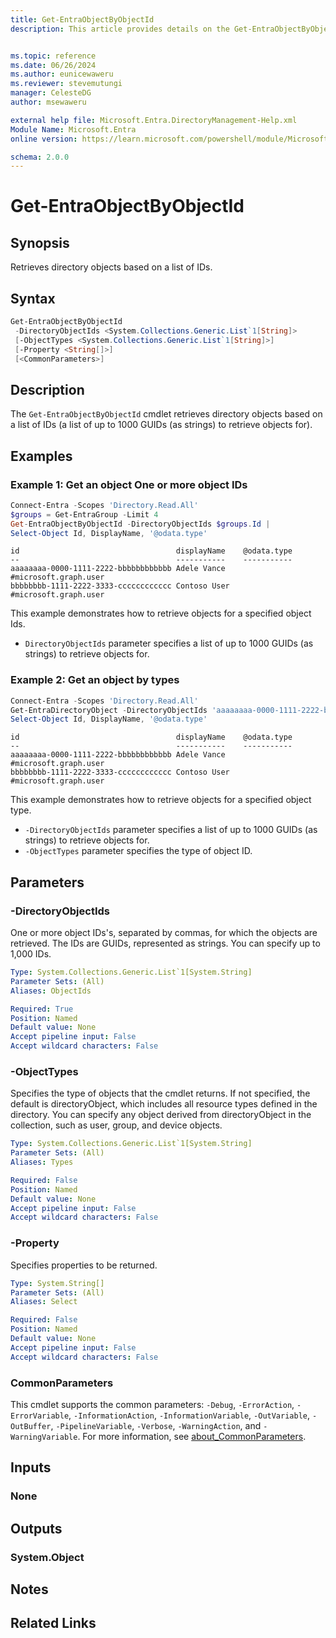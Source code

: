 ```yaml
---
title: Get-EntraObjectByObjectId
description: This article provides details on the Get-EntraObjectByObjectId command.


ms.topic: reference
ms.date: 06/26/2024
ms.author: eunicewaweru
ms.reviewer: stevemutungi
manager: CelesteDG
author: msewaweru

external help file: Microsoft.Entra.DirectoryManagement-Help.xml
Module Name: Microsoft.Entra
online version: https://learn.microsoft.com/powershell/module/Microsoft.Entra/Get-EntraObjectByObjectId

schema: 2.0.0
---
```


# Get-EntraObjectByObjectId

## Synopsis

Retrieves directory objects based on a list of IDs.

## Syntax

```powershell
Get-EntraObjectByObjectId
 -DirectoryObjectIds <System.Collections.Generic.List`1[String]>
 [-ObjectTypes <System.Collections.Generic.List`1[String]>]
 [-Property <String[]>]
 [<CommonParameters>]
```

## Description

The `Get-EntraObjectByObjectId` cmdlet retrieves directory objects based on a list of IDs (a list of up to 1000 GUIDs (as strings) to retrieve objects for).

## Examples

### Example 1: Get an object One or more object IDs

```powershell
Connect-Entra -Scopes 'Directory.Read.All'
$groups = Get-EntraGroup -Limit 4
Get-EntraObjectByObjectId -DirectoryObjectIds $groups.Id | 
Select-Object Id, DisplayName, '@odata.type'
```

```Output
id                                   displayName    @odata.type            
--                                   -----------    -----------            
aaaaaaaa-0000-1111-2222-bbbbbbbbbbbb Adele Vance    #microsoft.graph.user  
bbbbbbbb-1111-2222-3333-cccccccccccc Contoso User   #microsoft.graph.user
```

This example demonstrates how to retrieve objects for a specified object Ids.

- `DirectoryObjectIds` parameter specifies a list of up to 1000 GUIDs (as strings) to retrieve objects for.

### Example 2: Get an object by types

```powershell
Connect-Entra -Scopes 'Directory.Read.All'
Get-EntraDirectoryObject -DirectoryObjectIds 'aaaaaaaa-0000-1111-2222-bbbbbbbbbbbb', 'bbbbbbbb-1111-2222-3333-cccccccccccc' -ObjectTypes 'User' | 
Select-Object Id, DisplayName, '@odata.type'
```

```Output
id                                   displayName    @odata.type            
--                                   -----------    -----------            
aaaaaaaa-0000-1111-2222-bbbbbbbbbbbb Adele Vance    #microsoft.graph.user  
bbbbbbbb-1111-2222-3333-cccccccccccc Contoso User   #microsoft.graph.user
```

This example demonstrates how to retrieve objects for a specified object type.

- `-DirectoryObjectIds` parameter specifies a list of up to 1000 GUIDs (as strings) to retrieve objects for.
- `-ObjectTypes` parameter specifies the type of object ID.

## Parameters

### -DirectoryObjectIds

One or more object IDs's, separated by commas, for which the objects are retrieved. The IDs are GUIDs, represented as strings. You can specify up to 1,000 IDs.

```yaml
Type: System.Collections.Generic.List`1[System.String]
Parameter Sets: (All)
Aliases: ObjectIds

Required: True
Position: Named
Default value: None
Accept pipeline input: False
Accept wildcard characters: False
```

### -ObjectTypes

Specifies the type of objects that the cmdlet returns. If not specified, the default is directoryObject, which includes all resource types defined in the directory. You can specify any object derived from directoryObject in the collection, such as user, group, and device objects.

```yaml
Type: System.Collections.Generic.List`1[System.String]
Parameter Sets: (All)
Aliases: Types

Required: False
Position: Named
Default value: None
Accept pipeline input: False
Accept wildcard characters: False
```

### -Property

Specifies properties to be returned.

```yaml
Type: System.String[]
Parameter Sets: (All)
Aliases: Select

Required: False
Position: Named
Default value: None
Accept pipeline input: False
Accept wildcard characters: False
```

### CommonParameters

This cmdlet supports the common parameters: `-Debug`, `-ErrorAction`, `-ErrorVariable`, `-InformationAction`, `-InformationVariable`, `-OutVariable`, `-OutBuffer`, `-PipelineVariable`, `-Verbose`, `-WarningAction`, and `-WarningVariable`. For more information, see [about_CommonParameters](https://go.microsoft.com/fwlink/?LinkID=113216).

## Inputs

### None

## Outputs

### System.Object

## Notes

## Related Links
